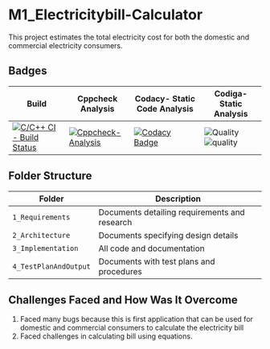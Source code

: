 # M1_Electricitybill-Calculator
This project estimates the total electricity cost for both the domestic and commercial electricity consumers.


## Badges

Build | Cppcheck Analysis | Codacy- Static Code Analysis | Codiga- Static Analysis
-----------------| -----------------| --------------| ------------
[![C/C++ CI - Build Status](https://github.com/Pranesh-here/M1_Electricitybill-Calculator/actions/workflows/c-cpp.yml/badge.svg)](https://github.com/Pranesh-here/M1_Electricitybill-Calculator/actions/workflows/c-cpp.yml) | [![Cppcheck-Analysis](https://github.com/Pranesh-here/M1_Electricitybill-Calculator/actions/workflows/cppcheck-analysis.yml/badge.svg)](https://github.com/Pranesh-here/M1_Electricitybill-Calculator/actions/workflows/cppcheck-analysis.yml) | [![Codacy Badge](https://app.codacy.com/project/badge/Grade/4b69b152444744fca59f23ac4332f730)](https://www.codacy.com/gh/Pranesh-here/M1_Electricitybill-Calculator/dashboard?utm_source=github.com&amp;utm_medium=referral&amp;utm_content=Pranesh-here/M1_Electricitybill-Calculator&amp;utm_campaign=Badge_Grade) | ![Quality](https://api.codiga.io/project/32253/status/svg) ![quality](https://api.codiga.io/project/32253/score/svg)



## Folder Structure
Folder             | Description
-------------------| -----------------------------------------
`1_Requirements`   | Documents detailing requirements and research
`2_Architecture`         | Documents specifying design details
`3_Implementation` | All code and documentation
`4_TestPlanAndOutput`      | Documents with test plans and procedures


## Challenges Faced and How Was It Overcome

1. Faced many bugs because this is first application that can be used for domestic and commercial consumers to calculate the electricity bill
2. Faced challenges in calculating bill using equations.
